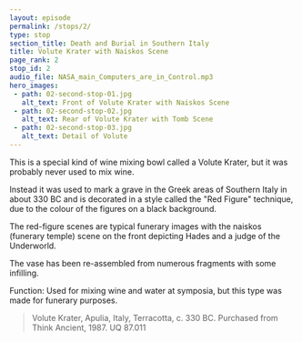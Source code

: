 ```yaml
---
layout: episode
permalink: /stops/2/
type: stop
section_title: Death and Burial in Southern Italy
title: Volute Krater with Naiskos Scene
page_rank: 2
stop_id: 2
audio_file: NASA_main_Computers_are_in_Control.mp3
hero_images:
 - path: 02-second-stop-01.jpg
   alt_text: Front of Volute Krater with Naiskos Scene
 - path: 02-second-stop-02.jpg
   alt_text: Rear of Volute Krater with Tomb Scene
 - path: 02-second-stop-03.jpg
   alt_text: Detail of Volute
---
```


This is a special kind of wine mixing bowl called a Volute Krater, but it was probably never used to mix wine. 

Instead it was used to mark a grave in the Greek areas of Southern Italy in about 330 BC and is decorated in a style called the "Red Figure" technique, due to the colour of the figures on a black background. 

The red-figure scenes are typical funerary images with the naiskos (funerary temple) scene on the front depicting Hades and a judge of the Underworld. 

The vase has been re-assembled from numerous fragments with some infilling. 

Function: Used for mixing wine and water at symposia, but this type was made for funerary purposes. 

> Volute Krater, Apulia, Italy, Terracotta, c. 330 BC. Purchased from Think Ancient, 1987. UQ 87.011
